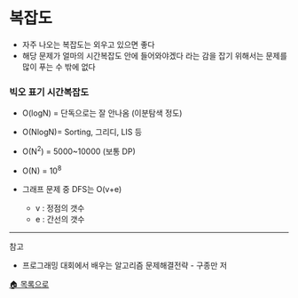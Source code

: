 # 복잡도

* 자주 나오는 복잡도는 외우고 있으면 좋다
* 해당 문제가 얼마의 시간복잡도 안에 들어와야겠다 라는 감을 잡기 위해서는 문제를 많이 푸는 수 밖에 없다

### 빅오 표기 시간복잡도
- O(logN) = 단독으로는 잘 안나옴 (이분탐색 정도)  
- O(NlogN)= Sorting, 그리디, LIS 등  
- O(N<sup>2</sup>) = 5000~10000 (보통 DP)  
- O(N) = 10<sup>8</sup>   

- 그래프 문제 중 DFS는 O(v+e)
    - v : 정점의 갯수
    - e : 간선의 갯수


---
참고
- 프로그래밍 대회에서 배우는 알고리즘 문제해결전략 - 구종만 저

[🏠 목록으로](/README.md)